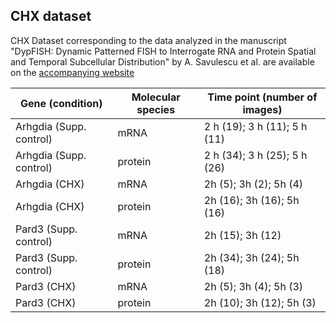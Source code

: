 ## CHX dataset

CHX Dataset corresponding to the data analyzed in the manuscript "DypFISH: Dynamic Patterned FISH to Interrogate RNA and Protein Spatial and Temporal Subcellular Distribution" by A. Savulescu et al. are available on the [accompanying website](http://dypfish.org)

| Gene (condition) 	| Molecular species 	| Time point (number of images) 	|
|---------|----------------------------|------------------|
| Arhgdia (Supp. control) 	| mRNA 	| 2 h (19); 3 h (11); 5 h (11)  	|
| Arhgdia (Supp. control) 	| protein 	| 2 h (34); 3 h (25); 5 h (26)  	|
| Arhgdia (CHX) 	| mRNA 	| 2h (5); 3h (2); 5h (4)  	|
| Arhgdia (CHX) 	| protein 	| 2h (16); 3h (16); 5h (16)  	|
| Pard3 (Supp. control) 	| mRNA 	| 2h (15); 3h (12)  	|
| Pard3 (Supp. control) 	| protein 	| 2h (34); 3h (24); 5h (18) 	|
| Pard3 (CHX) 	| mRNA 	| 2h (5); 3h (4); 5h (3)  	|
| Pard3 (CHX) 	| protein 	| 2h (10); 3h (12); 5h (3)  	|
